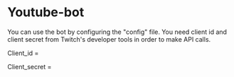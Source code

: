 # Youtube-bot

You can use the bot by configuring the "config" file.
You need client id and client secret from Twitch's developer tools in order to make API calls.

Client_id = 

Client_secret =
